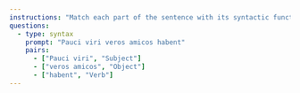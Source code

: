 ```yaml
---
instructions: "Match each part of the sentence with its syntactic function."
questions:
  - type: syntax
    prompt: "Pauci viri veros amicos habent"
    pairs:
      - ["Pauci viri", "Subject"]
      - ["veros amicos", "Object"]
      - ["habent", "Verb"]
---
```

